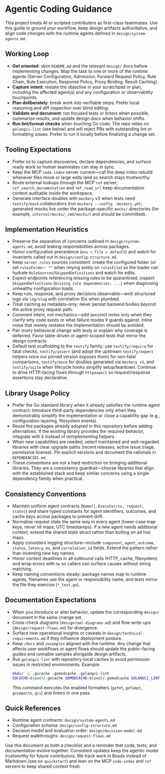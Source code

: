 # Agentic Coding Guidance

This project treats AI or scripted contributors as first-class teammates. Use this guide to ground your workflow, keep design
artifacts authoritative, and align code changes with the runtime agents defined in `design/system-agents.md`.

## Working Loop
- **Get oriented**: skim `README.md` and the relevant `design/` docs before implementing changes. Map the task to one or more of
  the runtime agents (Server Configuration, Admission, Forward Request Policy, Rule Chain, Rule Execution, Response Policy, Proxy
  Binding, Result Caching).
- **Capture intent**: restate the objective in your scratchpad or plan, including the affected agent(s) and any configuration or
  observability touchpoints.
- **Plan deliberately**: break work into verifiable steps. Prefer local reasoning and diff inspection over blind editing.
- **Validate and document**: run focused tests or linters when possible, summarize results, and update design docs when behavior
  shifts.
- **Run lint/format checks** when touching Go code. The repo relies on `golangci-lint` (see below) and will reject PRs with
  outstanding lint or formatting issues. Prefer to run it locally before finalizing a change set.

## Tooling Expectations
- Prefer `bd` to capture discoveries, declare dependencies, and surface ready work so human teammates can stay in sync.
- Keep the MCP `code-index` server current—call the deep index rebuild whenever files move or large edits land so search stays trustworthy.
- Route external lookups through the MCP `ref` server; `ref_search_documentation` and `ref_read_url` keep documentation context auditable inside the workspace.
- Generate interface doubles with `mockery` v3 when tests need `testify/mock` collaborators (run `mockery --config .mockery.yml`; generated mocks live under the package-specific `mocks/` directories (for example, `internal/mocks/`, `cmd/mocks/`) and should be committed).

## Implementation Heuristics
- Preserve the separation of concerns outlined in `design/system-agents.md`; avoid leaking responsibilities across packages.
- Honor configuration precedence (`env > file > default`) and watch for invariants called out in `design/config-structure.md`.
- Keep `server.rules` sources consistent: create the configured folder (or set `rulesFolder: ""` when relying solely on `rulesFile`) so the loader can hydrate `RuleSources`/`SkippedDefinitions` and watch for edits.
- Expect endpoints referencing missing rules to be quarantined; inspect `SkippedDefinitions` (`missing rule dependencies: ...`) when diagnosing unhealthy configuration loads.
- Keep rule, response, and proxy decisions observable—emit structured logs via `log/slog` with correlation IDs when plumbed.
- Treat caching as metadata-only; never persist backend bodies beyond the active proxy request path.
- Comment intent, not mechanics—add succinct notes only when they clarify why code exists or what failure modes it guards
  against. Inline noise that merely restates the implementation should be avoided.
- Pair every behavioral change with tests or explain why coverage is deferred. Favor table-driven or agent-scoped tests that
  mirror the design contracts.
- Default test scaffolding to the `testify` family: use `testify/require` for fatal checks, `testify/assert` (and adopt the upstream `testify/expect` helpers once our pinned version exposes them) for non-fatal comparisons, `testify/mock` for doubles generated via `mockery v3`, and `testify/suite` when lifecycle hooks simplify setup/teardown. Continue to drive HTTP-facing flows through `httpexpect` so request/response assertions stay declarative.

## Library Usage Policy
- Prefer the Go standard library when it already satisfies the runtime agent contract; introduce third-party dependencies only when they demonstrably simplify the implementation or close a capability gap (e.g., configuration layering, filesystem events).
- Reuse the packages already adopted in this repository before adding alternatives. If the existing library provides the required behavior, integrate with it instead of reimplementing helpers.
- When new capabilities are needed, select maintained and well-regarded libraries with clear upgrade paths (recent releases, active issue triage, permissive license). Pin explicit versions and document the rationale in `DEPENDENCIES.md`.
- These conventions are not a hard restriction on bringing additional libraries. They are a consistency guardrail—choose libraries that align with the established stack and keep similar concerns using a single dependency family when practical.

## Consistency Conventions
- Maintain uniform agent contracts (`Name()`, `Execute(ctx, request, state)`) and share typed constants for agent identifiers, outcomes, and cache keys across packages to prevent drift.
- Normalise request state the same way in every agent (lower-case map keys, never nil maps, UTC timestamps). If a new agent needs additional context, extend the shared state struct rather than bolting on ad hoc maps.
- Apply consistent logging structure—include `component`, `agent`, `outcome`, `status`, `latency_ms`, and `correlation_id` fields. Extend the pattern rather than inventing new key names.
- Honor context deadlines in all outbound calls (HTTP, cache, filesystem) and wrap errors with `%w` so callers can surface causes without string matching.
- Keep naming conventions steady: package names map to runtime agents, filenames use the agent or responsibility name, and tests mirror the file they exercise (`*_test.go`).

## Documentation Expectations
- When you introduce or alter behavior, update the corresponding `design/` document in the same change set.
- Cross-check diagrams (`design/uml-diagrams.md`) and flow write-ups (`design/request-flows.md`) for divergence.
- Surface new operational insights or caveats in `design/technical-requirements.md` if they influence deployment posture.
- Keep `/docs` and `/examples` aligned with the runtime. Any change that affects user workflows or agent flows should update the
  public-facing guides and runnable samples alongside design artifacts.
- Run `golangci-lint` with repository-local caches to avoid permission issues in restricted environments. Example:
  ```bash
  mkdir -p .gocache .gomodcache .golangci-lint
  GOCACHE=$(pwd)/.gocache GOMODCACHE=$(pwd)/.gomodcache GOLANGCI_LINT_CACHE=$(pwd)/.golangci-lint golangci-lint run ./...
  ```
  This command executes the enabled formatters (`gofmt`, `gofumpt`, `goimports`, `gci`) and linters in one pass.

## Quick References
- Runtime agent contracts: `design/system-agents.md`
- Configuration schema: `design/config-structure.md`
- Decision model and evaluation order: `design/decision-model.md`
- Request walkthroughs: `design/request-flows.md`

Use this document as both a checklist and a reminder that code, tests, and documentation evolve together. Consistent updates keep
the agentic model trustworthy for future contributors.
We track work in Beads instead of Markdown (see `bd quickstart`) and lean on the MCP `code-index` and `ref` servers to keep shared context fresh.
